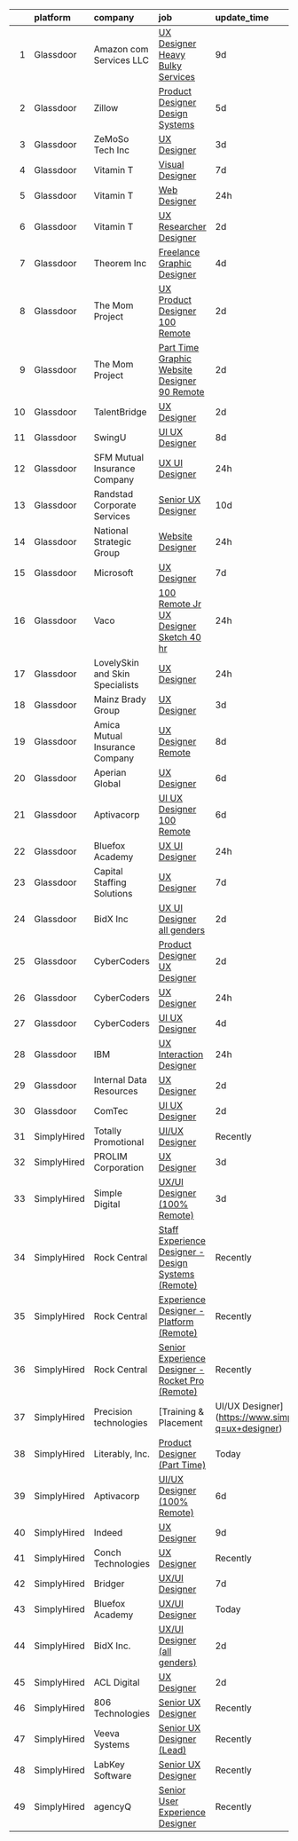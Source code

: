 

|    | platform    | company                         | job                                                                                                                                                                                                                                                                                                                                                                                                                                                                                                                                                                                                                                                                                                                                                                                                                                                                                                                                                                                                                                                                                                                                                                                                                                                                                                                                                                  | update_time   | location                   |
|---:|:------------|:--------------------------------|:---------------------------------------------------------------------------------------------------------------------------------------------------------------------------------------------------------------------------------------------------------------------------------------------------------------------------------------------------------------------------------------------------------------------------------------------------------------------------------------------------------------------------------------------------------------------------------------------------------------------------------------------------------------------------------------------------------------------------------------------------------------------------------------------------------------------------------------------------------------------------------------------------------------------------------------------------------------------------------------------------------------------------------------------------------------------------------------------------------------------------------------------------------------------------------------------------------------------------------------------------------------------------------------------------------------------------------------------------------------------|:--------------|:---------------------------|
|  1 | Glassdoor   | Amazon com Services LLC         | [UX Designer  Heavy Bulky   Services](https://www.glassdoor.com/partner/jobListing.htm?pos=130&ao=1136043&s=58&guid=00000181706ecb4586299edadf4183eb&src=GD_JOB_AD&t=SR&vt=w&cs=1_cfc7553f&cb=1655448718500&jobListingId=1007924168492&jrtk=3-0-1g5o6tir8q033801-1g5o6tirlpke7800-62fe4dc2dd41d417-)                                                                                                                                                                                                                                                                                                                                                                                                                                                                                                                                                                                                                                                                                                                                                                                                                                                                                                                                                                                                                                                                 | 9d            | Remote                     |
|  2 | Glassdoor   | Zillow                          | [Product Designer  Design Systems](https://www.glassdoor.com/partner/jobListing.htm?pos=105&ao=1110586&s=58&guid=00000181706ecb4586299edadf4183eb&src=GD_JOB_AD&t=SR&vt=w&cs=1_05857705&cb=1655448718496&jobListingId=1007933236075&cpc=F41FEAB56D215062&jrtk=3-0-1g5o6tir8q033801-1g5o6tirlpke7800-011a0893a918b1fb--6NYlbfkN0ANMurRYyPEXg08u6OamUd1Mvhk-zhFSGYIZgoJR86UvYL2v6MoUqae-sD5DnU21vo-KQkrM1-nxrgMu7ZC1V04tRcmIkM-s_SFYAMQ6S9JoXSA-FQh8VsK8KsKvvcxWmpJgU6E_bbF80Dim6t-LQronB_Oj0OoKqQszjyeh9vu0pNDstYmW9j_AXiywx3qsckzhOUjYwHMy8-sLK3nyQtDA4BJ2hWhPVssq-7H_CUU4Dw_Lp4sUzfG7CQEujNJMMoeZ4tbkiJYcnp8c4vfFpeRGqJXl8B1CnR3J4FdWsB44rgmAvA6nvoSkTKTNN93JMz-2s9ySwNP2dczUZaRDwOfhj7qxeDd31lWP7W3nDlZzFULQoD5WQ0r7YYcTt2X0-PsVMfvUWqhiNnN6t_yfL4gwbIY_IjPZCISdRxbFvoVVbjpp-MEJnEKOYduBgVNEHmj16FA7QrmkNGpSHR8Q5zF0pQQ0ttIB-m3q9Nx2ltp4uO_ItPkNSEqfxxK6k5Ppey89Dhi-uPoMHRp9UB2i9A2LwcIGGjKc2J8-6SNFhvZyqz-NZUKNezjMwieEoxwUkuvopmDjRDFxdFjIIsGNL7OnDzas5mPR51WVj7n20J7ZLVHO6HAzc9Gdy43KRcNMSh55RYiUP7mSXmnEB_mUeJVbO3C17z2PT8D0usxFsz5ZMCqWX0MNkC4fPV-N-E2SID9w_02d6-ta51SpSfq1Leem-Dnx1AVYcDLs0MZnlhyTx57O_MQi82B1O7BRVgUoP6QXaWuCu1uu9Fx6xvLr_KRcVkU7P6Io1QTwfOlC3H-7oWs3tgEyOseJURgQf15TZl_jjGpcKRs-u3H8ZOb42d1jh-qs5t4N5oFgQNHMfn4MbRaw3SA2yPy-ozdPxdcD2w%3D)                                                                                                 | 5d            | Remote                     |
|  3 | Glassdoor   | ZeMoSo Tech Inc                 | [UX Designer](https://www.glassdoor.com/partner/jobListing.htm?pos=107&ao=1110586&s=58&guid=00000181706ecb4586299edadf4183eb&src=GD_JOB_AD&t=SR&vt=w&ea=1&cs=1_a783c91b&cb=1655448718497&jobListingId=1007935979405&cpc=C891152315FA1AD8&jrtk=3-0-1g5o6tir8q033801-1g5o6tirlpke7800-60f07fc61acda233--6NYlbfkN0BozCRzp74XaLNGXIWDdQooQV4InoSU3Ke8auCoHaCYgTX9CvN9emSrnaX61T5gcy-mf4Rzr7ZJvF6L9rYxoUc1l0NwbAfG3ttBSbj0opk9SHuwSrXrKFa9dWlX91jC_RBmltty9D7K__xLg_-MgwiLsdEFHLbQudhQuOek3ym_yoTopIaKHLojyGFJixhmdeMkEvT-gSsFB3aSU2sctO2GPGXCC4fZ-m9IaRs9Nf9CTZd5sHt--tdJ6lq3StbAtt8yXZAffRoX5q0qt-LNh-yf7dddscsGYQLT4TI2jX_FO3m_Jp9zcdO1RbQeH_8Zh-ZEkqeknGC-LBPTGXA99ORvEix3FVvDwfitwc-9jIY_mgxSRVxNeqwFkjfgJu5OZSIY7wVTvogoO1wM9WmWzYqtfo_8nWHXWHxifEggrIv-E7bqszeEfGDQs1uMs8wyE3RLf4P290CYzMfltm8FGTjHWGJm6sdUvBZewihxCSAy7Bk2I_K4a_a0)                                                                                                                                                                                                                                                                                                                                                                                                                                                                                                                               | 3d            | Remote                     |
|  4 | Glassdoor   | Vitamin T                       | [Visual Designer](https://www.glassdoor.com/partner/jobListing.htm?pos=123&ao=1110586&s=58&guid=00000181706ecb4586299edadf4183eb&src=GD_JOB_AD&t=SR&vt=w&cs=1_362a1564&cb=1655448718499&jobListingId=1007930527459&cpc=9908D8D4413DBB8A&jrtk=3-0-1g5o6tir8q033801-1g5o6tirlpke7800-d8519498b4b33cf0--6NYlbfkN0DMrcEu7yrtATojKJA7cEzGQ3FdRGWLh0CZQInL4ECGI6k5tN82kdM0OKoro5eXmjoTMWZIbl7u2w_3G-0AgWkK9o28OK6nRRyVfT9Ik7OyxkBbbX_YtSkQ1NRnnViWIZLe2vf2pEFm46jGvQJq7AavDzn6CZotzY1UBBCFdcw8wS11HPyyJ4_7y5WR-IFV8ZQeeXhZc9i0vIhYPAPto7VcxrRE1D2tBS0FtwbU6CaZhPIm4HDwXwfW5BMIEfjq8uIVDtKl0DNrRw8sQMKiWVfq1poG99_YwHgbNp5uRkVgpXglQ7XmSjbyh-lDEv2uqrLgR18bWgseThMRdoxTv4ltNOykvmZUa8Nw6aZeaUucgF-EeMYOwOjsImNJ2aAsQKug2NTYNz6r34Znf3KKJJsfiJoLJSxE04OALu43Yg9UWkczwwMzaBEKIj5Xfa3-Xr_5z-5WxWtRtdJedu0ZxxkrIZc7p14B0Fk%3D)                                                                                                                                                                                                                                                                                                                                                                                                                                                                                                                                                  | 7d            | Remote                     |
|  5 | Glassdoor   | Vitamin T                       | [Web Designer](https://www.glassdoor.com/partner/jobListing.htm?pos=119&ao=1110586&s=58&guid=00000181706ecb4586299edadf4183eb&src=GD_JOB_AD&t=SR&vt=w&cs=1_62d77ae8&cb=1655448718499&jobListingId=1007945433385&cpc=F4EED0218A761C36&jrtk=3-0-1g5o6tir8q033801-1g5o6tirlpke7800-4382cd88449b50a8--6NYlbfkN0DMrcEu7yrtATojKJA7cEzGQ3FdRGWLh0CZQInL4ECGI6k5tN82kdM0OKoro5eXmjpfezI00Q-HLpsGCI4GHJqy_19FVAr1jkfx3QNIs4L_UxFTiD_dKQC79Cmz5I1asOR0Dpf_lUIJqOmeYrAAxP1OPXTgYsUdWewOdLMq0SwmyyCWxSfGbXiDhG3JlkiE2J77M8hFJlSI8sYdvhRTKxSySrak-ExmlWdc04IX8HYnCzMWN_-sqNpr8slnwxLp-kkIQujoFdPSXUCmQWpDSSJJk2Sx6wEsjxRHrrU5G-Dm9DAIPwaDC4mck7sGEv0e_DVfX4plpFO7bVKtFD_RGKAgVuSWtzJSIBpvajG7VXaxBL6n9ciPhqJaCuLqwsYmWCj_4lF7rmqbtDFUgXcX2MpInr8mCkMZYtT8z8PaROuCkT8ej5hVXGuVwVhh59aXuAOjnnP6Q6RRbr_okTZgSvO8z5yUcR3fGME%3D)                                                                                                                                                                                                                                                                                                                                                                                                                                                                                                                                                     | 24h           | Remote                     |
|  6 | Glassdoor   | Vitamin T                       | [UX Researcher   Designer](https://www.glassdoor.com/partner/jobListing.htm?pos=118&ao=1110586&s=58&guid=00000181706ecb4586299edadf4183eb&src=GD_JOB_AD&t=SR&vt=w&cs=1_60310e9f&cb=1655448718499&jobListingId=1007940101385&cpc=AC285F3A3ECA6BB0&jrtk=3-0-1g5o6tir8q033801-1g5o6tirlpke7800-fb946308111d92e5--6NYlbfkN0DMrcEu7yrtATojKJA7cEzGQ3FdRGWLh0CZQInL4ECGI6k5tN82kdM0OKoro5eXmjqSabeb8Lyui89imwypmlI07i9XVVnI-QnSe7SbVQoaO24YePXfwwOTmDBsvmREJ2REX2wWJBN2HKKNfFyeSDUsVdba7dA2sNfDJex8VTYfkSWGng7ViKELTwj6VP-m_lvEpkWew01jUhQeAflZp1zeETfXU8G_ok_vUwROCqVKrI-zMzd35XVhKK8eHQR7uoZs1idCo6ua11kghOYE60vg9hlq3YeJww06hsjmWDT9r9qjPqFRbfDIpAxYZ46tH9GyH-M7zelKgmSfSmHclbV_z_iIxswKIgGWkM_EZ1oGdnfyedHIm38aDAmrTSUodH93O9yDgBP-OVAaLTDpXo0oFFumFdfX_KrwTjf10gn2n11yNq0ZcWhkEN74RIagFipLvMc5L6cwWgkf9EHh7cXl)                                                                                                                                                                                                                                                                                                                                                                                                                                                                                                                                                       | 2d            | Remote                     |
|  7 | Glassdoor   | Theorem Inc                     | [Freelance Graphic Designer](https://www.glassdoor.com/partner/jobListing.htm?pos=110&ao=1110586&s=58&guid=00000181706ecb4586299edadf4183eb&src=GD_JOB_AD&t=SR&vt=w&ea=1&cs=1_376cdd19&cb=1655448718498&jobListingId=1007933778137&cpc=2CAED5C921A5F994&jrtk=3-0-1g5o6tir8q033801-1g5o6tirlpke7800-c6f76b686089fad8--6NYlbfkN0AFW8_jy3Exud-3yScDe6C_gOnco_vY6PGUfytLF_4d6EkTCpOAWV-CrHKoiYYLwIqg1l_gI_lcE6Sgc6Z0AbUcjp9OM2Gim2qbKXCOcZaAhiPME1DQ2wZs7zWrQyxgM_WwQXANWvgVEC4Lx131mJzhmPIQ_XinjlxfRdvB2NH3Hgy4UHt9gIwQdv5K2XbsF0XI3UxlD_L1TLaepktIA5WXLzGaVTiicmHNUajgf7SXHN9xv2X5icl35_SAH8GMpTG9j9MLd1u6EjqALdg07nb7hVuKz_A4TlvCkmPUo9YF6sZJ9tDN6PYcz6_5WJi7zhWIU5EgOC6up_ZtzutRaCsoLLIBjlvF4mVR36o6ltsUs3YRzMYCiVzdSLDBLF9Q9SN2TSHWZemEQqqghnbypQZJ7NCk9pXe4ls1RcDZAzNLOaeiX03NoHQO_1xV2JGxZyrN7_ZDhf2rMIWgvU8FbYUuQ_zvM4ApU51aqdVuFvnJH3-9J7VVZ9cxDVOfyI7dCpc%3D)                                                                                                                                                                                                                                                                                                                                                                                                                                                                                                  | 4d            | Remote                     |
|  8 | Glassdoor   | The Mom Project                 | [UX Product Designer  100  Remote ](https://www.glassdoor.com/partner/jobListing.htm?pos=113&ao=1110586&s=58&guid=00000181706ecb4586299edadf4183eb&src=GD_JOB_AD&t=SR&vt=w&cs=1_da9800ce&cb=1655448718498&jobListingId=1007939940036&cpc=32EE424DE2B657EB&jrtk=3-0-1g5o6tir8q033801-1g5o6tirlpke7800-282fbafd07e7048c--6NYlbfkN0BDp_epf89aHDQhKpPegNJQ_ldQpEFZQsM9OcONMGxWx6pU56EKHF58QjVdAUvn2gX31HUntCyLU9kL0yTqRlH6dOkVst3MF0LDMifs296oIceqZGFjJ9Mrd7jn4V0xTO0Sl3ZoJMxNCG-8e68862iCXYY7g4rk8zkddckaYAavlYfQvB8YHhY8Ex7xm4sTTZYASRurCiNV8IhfDolbAM4oZ0T1mp5Cy_M_AGKOe4AVA-ehqFySJ-7wdnG7fNcmYV2MH4tRaIAKi8biezf-tGWjRUixJZXfefRbrBMJp1pJ9UJtmVf4UvBb_IKO7JQX2Pi9GMufHoDsQyBc_sc8ZAtaAgTaGE-nnQg8l9iU4AUDgyh0hObyKsXyMjukqHnDDQxp6j6_qCnrlmY-PlU-UIc3fjvEh8jVXjD3yT0HLsL7CnJkNZHxsUiZU5kURhE3JSD66NEIZSo_GBoJzKlyxmaUjVlE5vYVLzazi55NRHRwWntItmOz7xPDwSiwELDszcIvTSTcAnl07wjJnZ9YBts1DhM8oJ1ZDUlhGBCWZ2zVnU1Y5O-YFyp7rTeifEq2UvMMZvV7Xg1CDw%3D%3D)                                                                                                                                                                                                                                                                                                                                                                                                                  | 2d            | Remote                     |
|  9 | Glassdoor   | The Mom Project                 | [Part Time Graphic Website Designer  90  Remote ](https://www.glassdoor.com/partner/jobListing.htm?pos=120&ao=1110586&s=58&guid=00000181706ecb4586299edadf4183eb&src=GD_JOB_AD&t=SR&vt=w&cs=1_faecfba6&cb=1655448718499&jobListingId=1007940424845&cpc=654405A9B1E0A9F5&jrtk=3-0-1g5o6tir8q033801-1g5o6tirlpke7800-6e8a5f0dccf20646--6NYlbfkN0BDp_epf89aHDQhKpPegNJQ_ldQpEFZQsM9OcONMGxWx6pU56EKHF58QjVdAUvn2gWqMEeeReI9LbBL1MJ1LXKTNBBCO7rcRE9bu2iis8sROa8PpSxs5QHeg3y31tGzcF3RXg41popjIke-dZduU_fYVZZDT_xAzz-a1Eao__-NrsQDFuFmDZBPBroi0O45RHkS24h0KbZN3Vb4q-4yg2BsOs-4cJoBxKtfgWYraCXZgTdRlhrbtZZqnBcXBaOV8SOeOIdDE_2d4jzCTkevCfywqIFsPZQmcLAm5CEFKPug8izHCtrPIIJuFbtkXAXm1N3rqySGLNgh752Ax-AQJIoXVXEwCv5FRXswLnGj7NwFtdHFkyqvOqD-dCQQFL5QNmygOlf13Ay6THJGdS7VYh51CXf6odsAcBIPVYtIJmpSaVJFVXwscDUIFrSMxzjCcl5faFxdi76I5D0SiIgTdWvf5sNKydlqCN7R9nnrqCf4y2laZ6NB1CrSqqkwmIF1WUo0jk-6KDhVJbN0fIDun0zRneH1TFLwPJFU31MdED55FUAvuJIwh8R2tNyLLvFu7LeMNK2v5rhOfg%3D%3D)                                                                                                                                                                                                                                                                                                                                                                                                    | 2d            | Byron Center, MI           |
| 10 | Glassdoor   | TalentBridge                    | [UX Designer](https://www.glassdoor.com/partner/jobListing.htm?pos=115&ao=1110586&s=58&guid=00000181706ecb4586299edadf4183eb&src=GD_JOB_AD&t=SR&vt=w&ea=1&cs=1_74843d8e&cb=1655448718499&jobListingId=1007939214735&cpc=AC285F3A3ECA6BB0&jrtk=3-0-1g5o6tir8q033801-1g5o6tirlpke7800-ef610af0d2182ffc--6NYlbfkN0DZcUSKf09QEPjU92MgBh3QGsHZtcEAom6wyh4CYwXTItQwqD1uS6iWoqbGyBIjoa2qIYZ5i6WdT2EOqGsAYU75f_Lb8fGdfFENrVpygk7KAJiiLYY-Ji2kHY11uLlIRdP1QnrzKKJlHi7wELee6qdiDL_8kJZEV94t_sDpwXhR21AIirBM7ysj2soSqpXAPwpoZUaoXBeDCJIi1O08GtXLGWtyyeibEXW0yiJmfi-iOTMgL-jJBGM2T22kmKXqkiq09c5Lp-2TXdt0vxP4tkLSTudNCL9BJTfC5aYFQbcG_tJfwRh1exbiVQmtO7fL2gbdlhdnstuHHMQamxLBUfz6pmk2r0MtKKErdzewXDZ8CjuPpYEWb1dY-s6_SerhLDrEZ9MQkhiv8lOQZ8QWj8cmUbyTVlmPII4RfIJJkZGkXiwWCDCV6NllG4ZQrBGaAUUVIg1tDnMQeQg0WV8iA4bNbG5C1u9Zygr16ccZqbZnLAWFfMh5aPWl7rnCVCTtNqcjfD9Y_cC98A%3D%3D)                                                                                                                                                                                                                                                                                                                                                                                                                                                                                                   | 2d            | Remote                     |
| 11 | Glassdoor   | SwingU                          | [UI UX Designer](https://www.glassdoor.com/partner/jobListing.htm?pos=106&ao=1110586&s=58&guid=00000181706ecb4586299edadf4183eb&src=GD_JOB_AD&t=SR&vt=w&ea=1&cs=1_cea50c87&cb=1655448718497&jobListingId=1007926834838&cpc=A65DF3A704A48F9B&jrtk=3-0-1g5o6tir8q033801-1g5o6tirlpke7800-90be412c0e78cf2f--6NYlbfkN0ByltNVdnI0zg0p1CfNvnwQ3h4bWp4Qqe6bePUFuzopcagvZS5ETFReQpOgwJrLri6wO7C9pr5XNKd0KawLG86jNJkdnhc3TTDn0o1kQ9gxW_v7I4sdmFpzgSULk4RFgIG0jUxNUX59MJqWqq5xMlMs5WB06EXACGAnE1JqSFg6rmmom_27daPs6bUvJJJlqKFk0nSjh7tLRDy41STcFgFp7YkAvZQ6SmyjPqHTEdCrjUZQqabpXZdQzUZ2zCdXgZoR_g8Bqb6f_Sf1MRajqDQFqcnmyMTa_lx48zOLl47vSkxkQfl711lreXxiMw1d1-2ZKLZ4DTLKpneEq3wXmlirpsngmjnjJdvom86YXJF8CyrYgFYfyI3OOkb33ekaDS2ZwHYiJUmTZ8LaIz_Ol_cFZ3G1vfJ2wW8byUlE__Sh26LOS9wkwp0wIJoeEQAx1BJgr3ipbKlzAE6CBjyLKWsxY08Bme-UoRMjZAiW7kIwIgKeohqLxJkY)                                                                                                                                                                                                                                                                                                                                                                                                                                                                                                                            | 8d            | Connecticut                |
| 12 | Glassdoor   | SFM Mutual Insurance Company    | [UX UI Designer](https://www.glassdoor.com/partner/jobListing.htm?pos=103&ao=1110586&s=58&guid=00000181706ecb4586299edadf4183eb&src=GD_JOB_AD&t=SR&vt=w&ea=1&cs=1_0b0a83cc&cb=1655448718497&jobListingId=1007944905361&cpc=B576E40E3A51D23B&jrtk=3-0-1g5o6tir8q033801-1g5o6tirlpke7800-7cf0a50f4c95d577--6NYlbfkN0DGCJJsNFgBiijCeQWEYG4ZLQ-N2b-RB2IB-x00dOaovccDqVSMTW_mZ8lTXsQQ-socuEotRk3NVqrz8tywzesrdjdWMLC93x5XWpoXqqemX9mi2CMOEj9YwxJwoeb87lhyzeyRq4sE0NvqITcTsnLVjW-bBjlhWQQVU6i3DUvdyYCQlmbxwTXM_nD7sHQG8lxNk6WHe72Jl695weikLtkDfOR8P5_wpt9335KVRRiRMU-yERIktrjcxiJJViofSt7N994-X6cI9CjuheTMqzzHg0UHx5CNjt1G85rcasnEAthP4cL_Y45aTmn4Z0JXz8UkDiwKlNrMnbh2ZbNY8j1ROo4lin5BEIcFoU4IYc_3eT0dxLXXRmPmR8B-89KEd9SzpmQFcrG507ODF87Ju_iNugaLmZGVf08Ucpfw9pH3Z4XpaVZQ8nuloinxnrn-RGQ9kG5tHwe3EjxoA2DdcDr0XuQB1MJG8v7csIAnmhiukoTLhy0Pi75t9MgYwDOQ9O_9STHGkNuxHg%3D%3D)                                                                                                                                                                                                                                                                                                                                                                                                                                                                                                | 24h           | Bloomington, MN            |
| 13 | Glassdoor   | Randstad Corporate Services     | [Senior UX Designer](https://www.glassdoor.com/partner/jobListing.htm?pos=122&ao=1110586&s=58&guid=00000181706ecb4586299edadf4183eb&src=GD_JOB_AD&t=SR&vt=w&ea=1&cs=1_1a33fd20&cb=1655448718499&jobListingId=1007921434951&cpc=F41FEAB56D215062&jrtk=3-0-1g5o6tir8q033801-1g5o6tirlpke7800-a8285a73e4aee10f--6NYlbfkN0BI5uAquhv6luMiTjTK_pX6QnJ2xp26kgPF5SzwDlAeCi5lf3b2XVfwewJLgvbddXoJKsZV-9_Cc7yshHmILZktVr4IATABsBlEuOuUmMldN-AAKoVFUFo3ftbxmjrEnlOOdnwoaWkdHMRqQ8uthIjruz6B8tY5UpFoRhoYruy541k-0ZNrO-HnzOGKB2e0taM9wzQ9yjokIeRoS-WnHw0QyY_mbGXMTdfavRFAo0U-ntQsIfaRJukWmUawmKya3Rmff74_8eNvV18KzWZYvVVBL_TbEiVHD7YVLRsn0jublGeF8aVzOnwImwxy77Mhr-8E20fy2flbZpIICL94lSe-Hji83gub_fDomPwupbPqll5uBL7uwyIZD2-DCZtL3uSMANZ9ZLGBetpDzKtcEBxYSBDA42MwLo5kysfjycav4i16uc6DtrkAaLC9cZ0LZHWTyzKxZpNnFEr9KTBIkd7e1OKjgEApATILCoZ3avEQUDKUIBEdzlmms0-Ck4Z_NMIjcwWKb2uBJLhvB3wQW1Xw7IdfrrLD4Hr97OpKKbqVNt_iEhOung15Ix5CZ0CzjiSYb9kMHn_72hPGN4EVHIMNOJ9bMYZ6-WQul-jT_u-THIydxr5UjL2RRrhN0wwDwh4K3HTOKZT6Tg%3D%3D)                                                                                                                                                                                                                                                                                                                                                            | 10d           | Remote                     |
| 14 | Glassdoor   | National Strategic Group        | [Website Designer](https://www.glassdoor.com/partner/jobListing.htm?pos=104&ao=1110586&s=58&guid=00000181706ecb4586299edadf4183eb&src=GD_JOB_AD&t=SR&vt=w&ea=1&cs=1_ec99c403&cb=1655448718497&jobListingId=1007945801819&cpc=545C0D17DAD7ABB7&jrtk=3-0-1g5o6tir8q033801-1g5o6tirlpke7800-d57a557f966194a8--6NYlbfkN0DbLUf0-HWOho_sCDvKX2eP5RqBaVNmNAUnzzJAT9z12uGLt1O50IUsY5tThQC7MfawdydByQ6tirLw94hoikW2H8kISSD1Rp_kZP-DFbVcmKKa206jvn4NQAsZGgBuJhdbsVmX_oVosRjePx5pRS8jNIbT_zvblgSJ1M0BNGdjMG1AmDmCDpdYsOaGKNns-4WbRe2pg9jTZdli3PYgki4VVFKMZ2L0mTnNmqXPFu-l4nHvD5mX4jemU8HATR4G8cqcSgrmzSQvVO5TktoWjQ5rK66W6D8Ifxs9gZpCzqHbvhZgoGKrtC6HFEHEo83xadjpqqc78l9x6rhNDAKhG5QfsHdu3Dp0Hr1yLZ1gQaLG1StKu14t3olzNj5KDoh78e1redG8SCPDKT5Yo3Lpj2xLn3YbgVHrpcE9p_Nui4YSfsgWIlyjBIKjlEQmKA_wPuEcyA9KSNpFBcohOwmOc-QnesXSvndXztwURXUA6AsljAiV3aIPkNluirzvt0KdXc10EwxiPr9nCg%3D%3D)                                                                                                                                                                                                                                                                                                                                                                                                                                                                                              | 24h           | Euclid, OH                 |
| 15 | Glassdoor   | Microsoft                       | [UX Designer](https://www.glassdoor.com/partner/jobListing.htm?pos=128&ao=1136043&s=58&guid=00000181706ecb4586299edadf4183eb&src=GD_JOB_AD&t=SR&vt=w&cs=1_a17ee42f&cb=1655448718500&jobListingId=1007929531954&jrtk=3-0-1g5o6tir8q033801-1g5o6tirlpke7800-385e417fc640f8ab-)                                                                                                                                                                                                                                                                                                                                                                                                                                                                                                                                                                                                                                                                                                                                                                                                                                                                                                                                                                                                                                                                                         | 7d            | Berkeley, CA               |
| 16 | Glassdoor   | Vaco                            | [100  Remote   Jr  UX Designer  Sketch     40 hr ](https://www.glassdoor.com/partner/jobListing.htm?pos=111&ao=1110586&s=58&guid=00000181706ecb4586299edadf4183eb&src=GD_JOB_AD&t=SR&vt=w&ea=1&cs=1_69ed0b04&cb=1655448718498&jobListingId=1007944758568&cpc=8795CF9063CD573D&jrtk=3-0-1g5o6tir8q033801-1g5o6tirlpke7800-e02f2539d15b8b41--6NYlbfkN0D_sybMACCpf9B-677oK5j6rPldVB6BlrVvFjO_o-GJZbzuF-qh4PxErFUqfUsv_6v6VuEJytk8OTP_fPK6NLhMXO4uNYpuWrfG67JPzeXrQa9QLO1j5d3KHgtEElJETLv16xvINxfEp-OkHf9u4J2oSbIJ_koUaoySeXtxA1lZyA9TNH7vLdhcW70W54FMUhUrKUv_m3NUmwKtMGEq4x70Ib6UMcmh-tpu1E4UYAFIAsOpR3H-vQSUwk2NHaHCWhWhLNJjFgmfZuVSddsJTCxW0OfWaZkvDQcNh-XwXvv6zRSsndcrElPeUu2wW0ORv0DX-axRJ_1RCZLztV-Ox7YdMe-SYAAtZ4cjRRokdFDVDNSWJXilkTNlu2YDp9lw1imAN9BWoIp4xzI49LjM2ZavXoHFnfTQcg31PgiA7bu6gPyVgaIo8MvuOmW0gKzcH82ajAROjsyxtEGI53SJ5WVcPvz72sq7O9_7p6SQGbv9kZ2SXZyBQn4ZBlh628r0OzIWRnXsxJQvdzdxTd1nZR9MLXKw-7xMSQTAAvLJUouBaQ%3D%3D)                                                                                                                                                                                                                                                                                                                                                                                                                              | 24h           | Nashville, TN              |
| 17 | Glassdoor   | LovelySkin and Skin Specialists | [UX Designer](https://www.glassdoor.com/partner/jobListing.htm?pos=124&ao=1136043&s=58&guid=00000181706ecb4586299edadf4183eb&src=GD_JOB_AD&t=SR&vt=w&ea=1&cs=1_d67d90db&cb=1655448718499&jobListingId=1007945313381&jrtk=3-0-1g5o6tir8q033801-1g5o6tirlpke7800-effa42c56376f94f-)                                                                                                                                                                                                                                                                                                                                                                                                                                                                                                                                                                                                                                                                                                                                                                                                                                                                                                                                                                                                                                                                                    | 24h           | Omaha, NE                  |
| 18 | Glassdoor   | Mainz Brady Group               | [UX Designer](https://www.glassdoor.com/partner/jobListing.htm?pos=108&ao=1110586&s=58&guid=00000181706ecb4586299edadf4183eb&src=GD_JOB_AD&t=SR&vt=w&ea=1&cs=1_ed8872ef&cb=1655448718497&jobListingId=1007936779716&cpc=F7A2269C793D5877&jrtk=3-0-1g5o6tir8q033801-1g5o6tirlpke7800-82cec0863e97ae40--6NYlbfkN0AmBvT8mmb9xI3Fj7UxKkF4Cq8RZh4Va6i5lMeIN2RcgGASh7aFhimwCXUNgOpzN1e3rLEB_e2oyAGZ-Txf0lvnz2zdvzkqK3ZwdjdZxxu-7lC0TyHre4g2FiQdGP6IKKOfx_DnEkT8DtI6PnDL6A-f-Qt0mKKWiMNEIan1PZ1TwPgfuE3ZpHYFZDro_KBJuf4jtWPH70KHYV3c6_6WxlmB6wTdcfnj4S3B4HDvz6FuJQP_XNcIk8BmaWZGHQR-jfG6WRmFqvCYzUbS_Hz4cvOlm1i1s49Mn-vz4x3mL-r4jbCRiTlgWkgDe62XGiJTEYb6gyeRaD6cMMnIh1l-msnyU-8UcGtaFOApJJd7OjLYz2zi1rLEe5poxqq3z8jkiiK_bVL00fA6X-MVkfRA32gsjfPO7AI_rq8QWT2eMPCHflJtAsIiuf9jrB_SRWFbcyWmGLpdr3uvu6RRrouRlhKt1bBNI9DLHcJrPuTDmx713d7YZBJVL2hp)                                                                                                                                                                                                                                                                                                                                                                                                                                                                                                                               | 3d            | Remote                     |
| 19 | Glassdoor   | Amica Mutual Insurance Company  | [UX Designer   Remote](https://www.glassdoor.com/partner/jobListing.htm?pos=102&ao=1110586&s=58&guid=00000181706ecb4586299edadf4183eb&src=GD_JOB_AD&t=SR&vt=w&cs=1_1686227d&cb=1655448718496&jobListingId=1007926834023&cpc=8D52E76475A7E842&jrtk=3-0-1g5o6tir8q033801-1g5o6tirlpke7800-2c7305d5d3e04e6f--6NYlbfkN0DHNsmo6-l5VPEcn0_qUKkjeVx5zfr-x0vwZbi1T4ZBycdf6Jx9Tpj7qckzafRgtcIsjmn-TscFFB-IG86F17M_sb4snCqogfMYBkucV4L1lAygGDqBt5-cph-doJXodkoZgAZ2ic4E2TQ1vuILfL5dbGSsMLK66x38hbHaXN1IL6kxewnsLr38Yf7hwdUAZcUpSu5hNIu7xgOB0bn0YzJsAs_7WJP91-j8SCrms4gtw80iVF9pEgRldCtBqhRwlS36UKmL-V54HaePcku8vGwjpvzh8oWr0lHDJtARTwNr2-6vmY77AZIHCa9Da-cE03m7B5oIC_kn9WH0vgpTLanoWnYzAo5jJxRAKy2r2Vxj3ROcizW2pGmHGzYZo5EnO-R76HLhN8G8yEkReFqCjJkCTvOsxRnjcQsGkTDxofLsZsulFL_N-VsKdLIcOHWCQ3xmawBGRIK8lAba4WiLzIlnBBRli1bJzu7os--A2Vao4KTcFFkqSVd4UHc9oXYo5cTcpv4_XpAgfyAvmPsaGdzkuGIfvt_S6QEVbGZnTnB-gtn3WzJ86wBvHBq0yFxCiYgtllxDK-YmErGq-ykqR-J3rWe6J8X57cE_zN9qDmBKx5lHVIXp5gz9084rQI0S8dUIUjVLiIQZmpJ4khtQXZR8f-f_NBBEAQTF6sBeFCksz5iGDl5iavp_iNcejoIPYGca6dsnWWtfzh8nqPGBF-lvqDIrC2WJadl0slF_QgvHUyKJ3OHSvPuA2m_Zo3Oq14eq8nroIp3-VDLpExqBlqffvT-SM0UCbEM%3D)                                                                                                                                                                                                             | 8d            | Lincoln, RI                |
| 20 | Glassdoor   | Aperian Global                  | [UX Designer](https://www.glassdoor.com/partner/jobListing.htm?pos=101&ao=1110586&s=58&guid=00000181706ecb4586299edadf4183eb&src=GD_JOB_AD&t=SR&vt=w&ea=1&cs=1_7da76fb0&cb=1655448718496&jobListingId=1007932592886&cpc=275B60D2C545FCD5&jrtk=3-0-1g5o6tir8q033801-1g5o6tirlpke7800-8ae64488bfaab031--6NYlbfkN0BFv8DQX2y00zLpje5woOChd4SiJhl9NW6UMR2hvdMaqWN4OzAyqEr7nJ4H4fSvu8I7Nm6ONYnEtjdvjBy4uUxspQDWeXMcpLP4Lz6R1wk8BOi43TWUz84ETSuHnun8rh-aRAA3ZszZZ0ZucpRF1M5rVliSw7oISYed3iBlBs2yQVu2xj0uSbzWxQY8yEyFEn4u30_vjgzAwZe0NZ7FeFdj-PStSuWDSBV6yqIUyeMt4aQ8OoVYaDz6G-0ipS1WsuRnQWvOjmBezILzfPiz6SY_kc20YddIl7y6m_HC6ig0rDzC3DdM9xUWBtijvFJtqwieaUfbUW_bqdKs8vsRZLXRwPzyfbhykfBX_aiTFfaFlXkCaH_wJe4lcTg108tpSXH8KMNtwYkAEyjtjaG1sGS3JSz1kzCHj1XkFEvIgIW6zF8XRQGeIZf1Ts5C4OTVWJhlD7IXygRDxpTFxG4pCRSMe3Ay9jawprrPmjWWJv_aBd9-XdNtAvaSR92P5V-UeSUAkNatrTNpDsNukmcV6Ph-hONGei3jO1yfWwml8k_gl6NGt8ltV2UZvdV4IebwsIAWClgcG5tzNg%3D%3D)                                                                                                                                                                                                                                                                                                                                                                                                                                   | 6d            | Raleigh, NC                |
| 21 | Glassdoor   | Aptivacorp                      | [UI UX Designer  100  Remote ](https://www.glassdoor.com/partner/jobListing.htm?pos=127&ao=1136043&s=58&guid=00000181706ecb4586299edadf4183eb&src=GD_JOB_AD&t=SR&vt=w&ea=1&cs=1_5273bd99&cb=1655448718499&jobListingId=1007931743489&jrtk=3-0-1g5o6tir8q033801-1g5o6tirlpke7800-86c0740ed3894db8-)                                                                                                                                                                                                                                                                                                                                                                                                                                                                                                                                                                                                                                                                                                                                                                                                                                                                                                                                                                                                                                                                   | 6d            | Remote                     |
| 22 | Glassdoor   | Bluefox Academy                 | [UX UI Designer](https://www.glassdoor.com/partner/jobListing.htm?pos=129&ao=1136043&s=58&guid=00000181706ecb4586299edadf4183eb&src=GD_JOB_AD&t=SR&vt=w&ea=1&cs=1_03314263&cb=1655448718500&jobListingId=1007944345870&jrtk=3-0-1g5o6tir8q033801-1g5o6tirlpke7800-c40c8ee1cf50985a-)                                                                                                                                                                                                                                                                                                                                                                                                                                                                                                                                                                                                                                                                                                                                                                                                                                                                                                                                                                                                                                                                                 | 24h           | Remote                     |
| 23 | Glassdoor   | Capital Staffing Solutions      | [UX Designer](https://www.glassdoor.com/partner/jobListing.htm?pos=121&ao=1110586&s=58&guid=00000181706ecb4586299edadf4183eb&src=GD_JOB_AD&t=SR&vt=w&ea=1&cs=1_423ff550&cb=1655448718499&jobListingId=1007929722175&cpc=8795CF9063CD573D&jrtk=3-0-1g5o6tir8q033801-1g5o6tirlpke7800-ca0fba14eb7ec64f--6NYlbfkN0AHXq2vAVwR3IH7wgnTMdWCa3HguypIXx0DFudX-u0zu6XSU0N9gDGCMsnO9yvyAfOY_2ql3TjyLQJda_TqMHUbzLtxc_r3WeSNneN4TM0iQtJ-nhjRFx9lm3evLXirJaXh0DhFmBBSz0n592dyhZAhEjBhoYLGqKXK1ZDGxp2ik1vqk5ttCWf8Yaq2tMy-PmM2Ph87rlvYDagFCS_smXxTsBAtKrNPMmtHi97o65_nJ9NqIr_Ql4TcXYnH32gC3cYB7JZ1r9YhMt9oFnyB0OCtaAiFXqVaIGuKmgaUgqkmszWhvzO_IVUMD6LqqajcS6VluEJE9TiZAbQiTsX8OHFrVWUzhNJ9xQ-2mkCoSNuARS6dnuEuRKmSAURdGIryKBPcRpJEzYRHwroHlhzy6RYzFxbY0CWBrOp15RSFyjSwiMbZWJx6-uVjm2STKFi7auqaTENtUYjbzEUWGEGxdqQJ4KudT3gkYKCPbcSsZt2z7UDrRKNS_rMW8vaZOvXpzEcj7LSQAqCLeg%3D%3D)                                                                                                                                                                                                                                                                                                                                                                                                                                                                                                   | 7d            | Remote                     |
| 24 | Glassdoor   | BidX Inc                        | [UX UI Designer  all genders ](https://www.glassdoor.com/partner/jobListing.htm?pos=126&ao=1136043&s=58&guid=00000181706ecb4586299edadf4183eb&src=GD_JOB_AD&t=SR&vt=w&ea=1&cs=1_b5f1b3db&cb=1655448718499&jobListingId=1007938779210&jrtk=3-0-1g5o6tir8q033801-1g5o6tirlpke7800-38464bedf58ef81d-)                                                                                                                                                                                                                                                                                                                                                                                                                                                                                                                                                                                                                                                                                                                                                                                                                                                                                                                                                                                                                                                                   | 2d            | Remote                     |
| 25 | Glassdoor   | CyberCoders                     | [Product Designer UX Designer](https://www.glassdoor.com/partner/jobListing.htm?pos=117&ao=1110586&s=58&guid=00000181706ecb4586299edadf4183eb&src=GD_JOB_AD&t=SR&vt=w&cs=1_dd74db7d&cb=1655448718498&jobListingId=1007940049938&cpc=3DB599BF2F4828F0&jrtk=3-0-1g5o6tir8q033801-1g5o6tirlpke7800-d7cbae9fbfc4fa41--6NYlbfkN0CpFJQzrgRR8WqXWK1qKKEqALWJw739KlKqr2H-MSI4eoBlI4EFrmor2FYZMP3muM31x0iaUOHX8weRw_jwxcXatsPYfhEAI20qOTBFrJrbBsnMeFTctNkjWMrpYKVpmKAIJ25YfB68-QgtYQKfvTHIEsvjVUt9bg1ju_Y6aU3q-dw0oj4gh5o4XPj_sJHwzpf3xUVmOcXwFxw2_tht1u1x6vQKAFOkYFExPSYKvS4Gq93D41O4TKIgwVzeXXPIhFfB0r9y2DcNgncqA016VA0gtzJkcTsZMIeHUO8HkjuuzvI8NDzyLIsGHHL-8TMr3v0p1Ajp2b0MjbhJSsv215vx8eq-isyY2Ryhbg1WVBBKSuI8igo4CUEXeLz68UEJNLn1CuOVjVVj5g_ZYs3LVxwJaA1pgbxe3GhA9jRjZrPRxzqawCO_UKKqWbGpTBNboCENSZC0vfAXqFdXtCIAY9BJG8JKD2lIMHUGEiy-n3UBXSlI0tWgXgn7UMn_GGUgghSu6x4wT6LVJhm_wLwXtTBvQ6FcBTKfodN5_gu-S75-mX4xbHHYGgMl9eFtxf1d5ie6BrFudDys9NkwWXtyh5Ujz4bxbcr0CRmUSkT6iQb8md7KN6DP7zX0RLCzS7Z-0vCkgzA9uYFRL9sg7gZT2YHk4FH3_todpByw2fcakwm1VrM_2cnGW9wNQtbTyFUtl-uFmA1ElEIT3aHK9HkCXJBo6qkhJsBlvJ3olKsQLfHl6lCINkKjF5OKnxVl3eWBET2uf-vAJviYQh6AHzpfdsm9QyoWUYpzvImjIs2zdLOdrj1hl32X6bf85GOFdoKh7DAZeyqgOOGHhB0pnIaa9MEA_L2TBhOH1uokftUZY_bld5CdhMJKMWfOWwRvaOyVQIHCddRKfPB2CjVWCaIhxnCuPWBBhqwwdhenLyLDzhdxqyq8eGc9bmkqcfjr4tz285V3mopvGN40fTQkIyLILpdkQIWFG42Qp8g%3D)     | 2d            | Phoenix, AZ                |
| 26 | Glassdoor   | CyberCoders                     | [UX Designer](https://www.glassdoor.com/partner/jobListing.htm?pos=114&ao=1110586&s=58&guid=00000181706ecb4586299edadf4183eb&src=GD_JOB_AD&t=SR&vt=w&cs=1_3527c076&cb=1655448718498&jobListingId=1007945391145&cpc=1CBFC3E34E2A31FF&jrtk=3-0-1g5o6tir8q033801-1g5o6tirlpke7800-e8bba0b01ecad1e7--6NYlbfkN0CpFJQzrgRR8WqXWK1qKKEqALWJw739KlKqr2H-MSI4eoBlI4EFrmor2FYZMP3muM1QRfrEi_SuoBPLQYzySCcpnISCjmN15yGL0HEhsnMZ6ggcaFosustH9CJ-_3VHVmZyGUIgMozwuusvt6dpYTom35hURTIMUewJiBZzVsKzkeu_pMcfcxYbJu3ffBbureJo6OdMmqOiTGW5WAHGwm5FAQl2Vr7be5IlPn3Srh-9YZhfzitQxpNRc2Jbrp-wlNkUh72odjgW1qiruv9Io9J2CBigTqnLgaR_O9SYCT-Y8gQuXe1-N0XNRL072-a7XJUb36Xtq9Q9Y99xSTXQAjEsRTdLmV4bTDQtNPS7tx3N5_kq02cvzzcwtsmARlow_zpeCeiTiAKc_XXVThnbvkHueCAeaEbazU0co3AqY7GiridVMejZyriNT79Kf9SDE-CisxLb3Xb6i_0f1S71k0BxG5O6Ck2OlQQ2DfSlnSSnRYuCDjgQ5BVUacWymZj6U9j_phUIIfOFFESJL7CNubi31Zs7e7Db7Opik6UbZziiGqKczS10WffPK6XeuhvA08yL1tp3rqhK7gux6d-kVS2pFJiei2s_d0AzFcC9U25upolUG9cTMOQymr4S1rH4UHMoHN9pcO-yw_9NiqBeSE74VpmCqWyuHz54lMlKkhf15SrLMz7gaWKrXy-PIDdls8ttjaMxg1ZtBtTybNMMHh1iNwfRsHjqgoSqTL0fbUNFVytzNrfEGUCblMReed14uTn4V1-Csl9qEMw3iNPhBvQEPUzYn5PWQ-TFdCXUMmmHxBn41YXQjZ9haJ9-T2CpCGtX7qM-FCMc3HycyRzovE1gtcH6FF9DABdYohFILuGxU5CVtTbFsPPjwJZPqF_j_xcdKvhgsSYj5Ff_9_TSJ1c6qLq4J_ZcN73i4MfiRmbuALrX1GJBmELPmip29vp-pXTGkNG2TuVZv5lFr1CECe15j4VW23gAs3W34PCcYqTDNQ%3D%3D)        | 24h           | Portland, OR               |
| 27 | Glassdoor   | CyberCoders                     | [UI UX Designer](https://www.glassdoor.com/partner/jobListing.htm?pos=116&ao=1110586&s=58&guid=00000181706ecb4586299edadf4183eb&src=GD_JOB_AD&t=SR&vt=w&cs=1_ffeac1b6&cb=1655448718498&jobListingId=1007933640236&cpc=3DB599BF2F4828F0&jrtk=3-0-1g5o6tir8q033801-1g5o6tirlpke7800-f6661a3dfc0a90b3--6NYlbfkN0CpFJQzrgRR8WqXWK1qKKEqALWJw739KlKqr2H-MSI4eoBlI4EFrmor2FYZMP3muM1HLk7vh5cULit600CUrbNYbtgArO82P5O4bMewoSFHX5SxKPBnwtZpFHpNr17A7EnfVeFh-n-deTUHneaaWIfe8F6qRkuv0TLQdo84043-7Ev-2lbIzQ0ef9gIxQBrAttyGn_de7QUtUfrnsxYOCvjSzMXQTXtLFxuK-V28ky9zMarK9n05MBJGS8sXowWg3kv1BKrQ23ix85fvPd9Btgc1sR5FQzAPYSAjaYbDAMgIpk5YovptrK9MMGjjcbwFTDJmW8agoczCgnHTWntzrfvlbfPmCc4JgC2-H4TOv9JIC2yzzzqG6jtN7fgUgqAg7-r1C5UInHm-0pGvE-E8yUSmS2AxHfqw-AXSusiJFcaTkZ5xk9zYqUoqbVSJ92h69iDaf1DdkIOpGTgynsvGdvDxYWHMJE-hELPmT1rfQ7jk22JvrEXlXmbeVq-dIO_rJu5WhJGPCpMl_n-0LKMbGYAau1dIm5oHUzDf3emicf0AzhQHOkiiQwBErMtUjL5EOwpwLjo5wCF8LJkQBJx2O6eOBxULTQy1mAiD2wuailvvSU0-f2RDgRCcl3ctmAgiirt0S-JAqUaDEAz0UVIrEtrPpwRNYHg9e5fh8Yjj27rzD9xLO8bYg1uzBvNfqQCY4zss_d3UewdezrjBNOA2W1QnapvXAjmmR-acJHcV0mpy1vei5aPlVC6Ujrki_OU1G32WY7F5jAytXZtdKIg6Qhgfu2-YjqNxz2Qmp3iMVLMbmpBpLDJSOmbXB2zhgo8K73DTZY6JhkdRgBYWli2vF4eqv8IP8xH9TLhhVK159P0ewkAtvWEzP9R_TBwtv_pJcOoVsXwSTOINk22uy3jOBdi2VGR1FZ6xZgkafeNYMgtQ55a5onS2glwLX_qlPuR3jKyvRjiTDUDXgUZYbCKvEffaju0smWxaQEHuyzqwyvvCe5tTA57quW7) | 4d            | Atlanta, GA                |
| 28 | Glassdoor   | IBM                             | [UX Interaction Designer](https://www.glassdoor.com/partner/jobListing.htm?pos=125&ao=1136043&s=58&guid=00000181706ecb4586299edadf4183eb&src=GD_JOB_AD&t=SR&vt=w&cs=1_7fee9cb8&cb=1655448718499&jobListingId=1007944386669&jrtk=3-0-1g5o6tir8q033801-1g5o6tirlpke7800-19959f5c569bd1ee-)                                                                                                                                                                                                                                                                                                                                                                                                                                                                                                                                                                                                                                                                                                                                                                                                                                                                                                                                                                                                                                                                             | 24h           | Research Triangle Park, NC |
| 29 | Glassdoor   | Internal Data Resources         | [UX Designer](https://www.glassdoor.com/partner/jobListing.htm?pos=112&ao=1110586&s=58&guid=00000181706ecb4586299edadf4183eb&src=GD_JOB_AD&t=SR&vt=w&ea=1&cs=1_057d3260&cb=1655448718498&jobListingId=1007939590755&cpc=56C4EA4A1A191A49&jrtk=3-0-1g5o6tir8q033801-1g5o6tirlpke7800-c264d4eae3d0c0bf--6NYlbfkN0D-IIHpRgNhhiguU_t6VlqfhfFf3-SclHiEW6RanCpGL0AEnsnTmiX299MBfDVxpfqY9vTcWNQbJ8r2mHAqw0zM-0S5DLiADXj7rEPcupVj4itRn2k1EwcgalLg_dY7Fvlx-tencYXoZCokTO6ahETsj00w1XvrQ_gdg0Y1m_-6hF4UKtmszMMQ2Q3P0cU8J-LeP-_3EJVIW_-9F9sTA36ZeMPMrkMuyStQIj92LdJVXuqv4j4GuxCX4ueKGwqnSwCAlha2cFWv0WSXijMTK5SHEYNQ8TUAxfMOzL4O-By3NyA8B7UMIexGf0Eu0w-t9-shWFvJxLATxpCxPn6vJ76X1Axh9J58sxjpM8a8sv7RkHbiuDGP6KCsmwAlUEY996fS8GAAKwaLcUIYewophJO9mTNRuX6LHOl20ZkItsrTaprSqyAO6QndxH24DSrEIpF6ENaybI0vQVNrUnhWFUDYFWI74HGyyZKTLiABjQgahDgALBfYDvaV)                                                                                                                                                                                                                                                                                                                                                                                                                                                                                                                               | 2d            | Remote                     |
| 30 | Glassdoor   | ComTec                          | [UI UX Designer](https://www.glassdoor.com/partner/jobListing.htm?pos=109&ao=1110586&s=58&guid=00000181706ecb4586299edadf4183eb&src=GD_JOB_AD&t=SR&vt=w&ea=1&cs=1_0d8d0105&cb=1655448718498&jobListingId=1007939676356&cpc=8795CF9063CD573D&jrtk=3-0-1g5o6tir8q033801-1g5o6tirlpke7800-2b28b79fbcf8c558--6NYlbfkN0BSibhk05dWGFSNFBZsQKJgMX1ridlyg0q6rFcldLshXaTBl8KisOesY68w3r9K6yA_zjulyQy-3eJIgPzznmZ7FnctY9HBmnkGsQ1UeZAeEh_iuacGgyiruuLd95k-nNnC0Ar8iD2N-lFjGao_CjZE8Tj0qkX-Y-XHmLci4Ms9PeJJFQoI88KPtFRRj7gHcNclfxKAHJXZJgZwfJLmM28Wr7q-tUeMZ_AQmH0jcOB6NMNjgmiaYUDddQdalkbOZ30Py8Rp4ACY009MvQF8ny67RE0Nz9HM4KF6SOsKk1qdvds85wOxh2rNViAL5isCF4HUFfhIIoAWmFK-nKZhFHVeCbK6Oi8Rj26siH8eDRsTwEeGvKbS3rHSHZ5rxE0oUULkH60fBF6eU7GJ4-tsKWTUXYcdKAsbVbZ8H_k7cTgMMBAw366mdYE1A4UqnIjYhae5e18-KnLszOn5oBo9vCQcfzFqe4XoD71krluxUpVb2dLN6yNtJR6zY5jYmxeZiHI%3D)                                                                                                                                                                                                                                                                                                                                                                                                                                                                                                              | 2d            | Remote                     |
| 31 | SimplyHired | Totally Promotional             | [UI/UX Designer](https://www.simplyhired.com/job/TAP3n-dbaidhYuhsEqrtp5uyfaaTxOCoIGd6imHD0i5nzgDsi9NyzQ?q=ux+designer)                                                                                                                                                                                                                                                                                                                                                                                                                                                                                                                                                                                                                                                                                                                                                                                                                                                                                                                                                                                                                                                                                                                                                                                                                                               | Recently      | Coldwater, OH              |
| 32 | SimplyHired | PROLIM Corporation              | [UX Designer](https://www.simplyhired.com/job/bY5pIKY2Y7334yvLARRDs0kUkNcyVJsoZNmbMXMzOQNA-0gg21DcbA?q=ux+designer)                                                                                                                                                                                                                                                                                                                                                                                                                                                                                                                                                                                                                                                                                                                                                                                                                                                                                                                                                                                                                                                                                                                                                                                                                                                  | 3d            | Remote                     |
| 33 | SimplyHired | Simple Digital                  | [UX/UI Designer (100% Remote)](https://www.simplyhired.com/job/Ly2BlPHISeUIaq1MHie8w616agYxcrjnV8J7jV9dHTGEfQETQBGO4g?q=ux+designer)                                                                                                                                                                                                                                                                                                                                                                                                                                                                                                                                                                                                                                                                                                                                                                                                                                                                                                                                                                                                                                                                                                                                                                                                                                 | 3d            | Remote                     |
| 34 | SimplyHired | Rock Central                    | [Staff Experience Designer - Design Systems (Remote)](https://www.simplyhired.com/job/wGe6C28J11MkzfioyR_m9oiPg-qKrUibYOhMeZWgwGUY78Qox31bDA?q=ux+designer)                                                                                                                                                                                                                                                                                                                                                                                                                                                                                                                                                                                                                                                                                                                                                                                                                                                                                                                                                                                                                                                                                                                                                                                                          | Recently      | New York, NY               |
| 35 | SimplyHired | Rock Central                    | [Experience Designer - Platform (Remote)](https://www.simplyhired.com/job/_bULrOZq7B-ObGKYnFcLCIGO9l6soV9kdX1OZ6n67wwQz6V8mDBtsQ?q=ux+designer)                                                                                                                                                                                                                                                                                                                                                                                                                                                                                                                                                                                                                                                                                                                                                                                                                                                                                                                                                                                                                                                                                                                                                                                                                      | Recently      | Detroit, MI                |
| 36 | SimplyHired | Rock Central                    | [Senior Experience Designer - Rocket Pro (Remote)](https://www.simplyhired.com/job/WFOQFrw2mphynW-NsIpy91iE8xWR5Lm0fNy65Uhq_2M__KiA2xz0ow?q=ux+designer)                                                                                                                                                                                                                                                                                                                                                                                                                                                                                                                                                                                                                                                                                                                                                                                                                                                                                                                                                                                                                                                                                                                                                                                                             | Recently      | Detroit, MI                |
| 37 | SimplyHired | Precision technologies          | [Training & Placement | UI/UX Designer](https://www.simplyhired.com/job/PhD9qQZ8J92L5A11ncEj1Xe5LMvxj9TW_baqIGKV6xvKMp6i5Lkguw?q=ux+designer)                                                                                                                                                                                                                                                                                                                                                                                                                                                                                                                                                                                                                                                                                                                                                                                                                                                                                                                                                                                                                                                                                                                                                                                                                        | Today         | Remote +1 location         |
| 38 | SimplyHired | Literably, Inc.                 | [Product Designer (Part Time)](https://www.simplyhired.com/job/BAvJSlMS9miXWr5J42GbkWZlQEk0C8aPCxagsrYAsZKDKQ9pFe3CTg?q=ux+designer)                                                                                                                                                                                                                                                                                                                                                                                                                                                                                                                                                                                                                                                                                                                                                                                                                                                                                                                                                                                                                                                                                                                                                                                                                                 | Today         | Remote                     |
| 39 | SimplyHired | Aptivacorp                      | [UI/UX Designer (100% Remote)](https://www.simplyhired.com/job/GDOABpGnTrTHXrUJmhNgItidKn9p0PY_AbrD-ubigTW8kKiWUwACdg?q=ux+designer)                                                                                                                                                                                                                                                                                                                                                                                                                                                                                                                                                                                                                                                                                                                                                                                                                                                                                                                                                                                                                                                                                                                                                                                                                                 | 6d            | Remote                     |
| 40 | SimplyHired | Indeed                          | [UX Designer](https://www.simplyhired.com/job/mooUjO2ZcCwBEjC-UYKYH-wo7HkvksFbZ48mqfTb_UiekEIFy4roPQ?q=ux+designer)                                                                                                                                                                                                                                                                                                                                                                                                                                                                                                                                                                                                                                                                                                                                                                                                                                                                                                                                                                                                                                                                                                                                                                                                                                                  | 9d            | United States              |
| 41 | SimplyHired | Conch Technologies              | [UX Designer](https://www.simplyhired.com/job/ojwxWNLXkg97pCXdovigFomc_gsl_X4BH93_a_kgFY7JHLtZKbFMHA?q=ux+designer)                                                                                                                                                                                                                                                                                                                                                                                                                                                                                                                                                                                                                                                                                                                                                                                                                                                                                                                                                                                                                                                                                                                                                                                                                                                  | Recently      | Remote                     |
| 42 | SimplyHired | Bridger                         | [UX/UI Designer](https://www.simplyhired.com/job/w0hvcl-RFZpJKp63tbMSJPOfCq7tquRwF2dNrjAeJxMx_IiLGVC_tw?q=ux+designer)                                                                                                                                                                                                                                                                                                                                                                                                                                                                                                                                                                                                                                                                                                                                                                                                                                                                                                                                                                                                                                                                                                                                                                                                                                               | 7d            | Remote                     |
| 43 | SimplyHired | Bluefox Academy                 | [UX/UI Designer](https://www.simplyhired.com/job/fgYDSoQ3R_d-1ji9TSb5VCnzBWYm_OMU44qvluXA0sEeK49pHDz4uw?q=ux+designer)                                                                                                                                                                                                                                                                                                                                                                                                                                                                                                                                                                                                                                                                                                                                                                                                                                                                                                                                                                                                                                                                                                                                                                                                                                               | Today         | Remote                     |
| 44 | SimplyHired | BidX Inc.                       | [UX/UI Designer (all genders)](https://www.simplyhired.com/job/EnyRchF_GUEO_newXvn7X2A3t5_ru6lmrnKy18Mkd-sH06grKco4sA?q=ux+designer)                                                                                                                                                                                                                                                                                                                                                                                                                                                                                                                                                                                                                                                                                                                                                                                                                                                                                                                                                                                                                                                                                                                                                                                                                                 | 2d            | Remote                     |
| 45 | SimplyHired | ACL Digital                     | [UX Designer](https://www.simplyhired.com/job/w3o71v6UUcGzyKHB7phj9QnEhOARfPAQ0eGJ9eKEq468FXfZn0PwEw?q=ux+designer)                                                                                                                                                                                                                                                                                                                                                                                                                                                                                                                                                                                                                                                                                                                                                                                                                                                                                                                                                                                                                                                                                                                                                                                                                                                  | 2d            | Remote                     |
| 46 | SimplyHired | 806 Technologies                | [Senior UX Designer](https://www.simplyhired.com/job/W_-isVl6LVNGU2mQsx6qGALmsjH9NL0rVjuudBC6iLj44nfxWNsLng?q=ux+designer)                                                                                                                                                                                                                                                                                                                                                                                                                                                                                                                                                                                                                                                                                                                                                                                                                                                                                                                                                                                                                                                                                                                                                                                                                                           | Recently      | Plano, TX                  |
| 47 | SimplyHired | Veeva Systems                   | [Senior UX Designer (Lead)](https://www.simplyhired.com/job/zotqg0LNyggwCvIVEN0GQD5X9uMwPE4Ruxm9_8sypuf_l-NU82U_IQ?q=ux+designer)                                                                                                                                                                                                                                                                                                                                                                                                                                                                                                                                                                                                                                                                                                                                                                                                                                                                                                                                                                                                                                                                                                                                                                                                                                    | Recently      | Boston, MA                 |
| 48 | SimplyHired | LabKey Software                 | [Senior UX Designer](https://www.simplyhired.com/job/1Sb1F07gkcoYvDkxozIfGgYSpFEbxhfg058UdQNPx4izlU_I9m6Wjw?q=ux+designer)                                                                                                                                                                                                                                                                                                                                                                                                                                                                                                                                                                                                                                                                                                                                                                                                                                                                                                                                                                                                                                                                                                                                                                                                                                           | Recently      | Washington State           |
| 49 | SimplyHired | agencyQ                         | [Senior User Experience Designer](https://www.simplyhired.com/job/cIDtvicOoH53aMYEP0Ljm-akwv5PTKqGSpFWDKdyocaD4666RjrRkA?q=ux+designer)                                                                                                                                                                                                                                                                                                                                                                                                                                                                                                                                                                                                                                                                                                                                                                                                                                                                                                                                                                                                                                                                                                                                                                                                                              | Recently      | Bethesda, MD               |